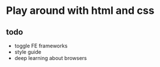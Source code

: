 # Play around with html and css

## todo
* toggle FE frameworks
* style guide
* deep learning about browsers
